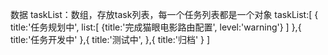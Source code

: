 数据
taskList：数组，存放task列表，每一个任务列表都是一个对象
taskList:[
    {
        title:'任务规划中',
        list:[
            {title:'完成猫眼电影路由配置',
            level:'warning'}
        ]
    },{
        title:'任务开发中'
    },{
        title:'测试中',
    },{
        title:'归档'
    }
]
